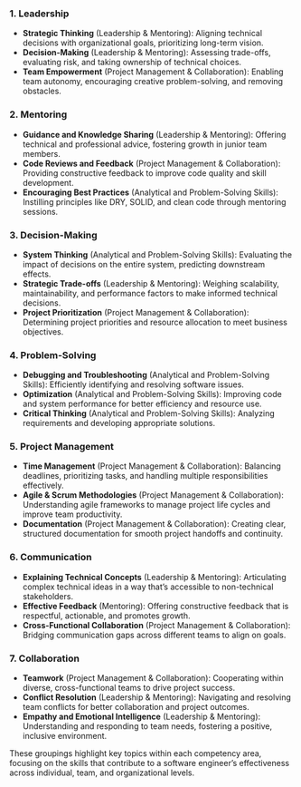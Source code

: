 ### 1. **Leadership**
   - **Strategic Thinking** (Leadership & Mentoring): Aligning technical decisions with organizational goals, prioritizing long-term vision.
   - **Decision-Making** (Leadership & Mentoring): Assessing trade-offs, evaluating risk, and taking ownership of technical choices.
   - **Team Empowerment** (Project Management & Collaboration): Enabling team autonomy, encouraging creative problem-solving, and removing obstacles.

### 2. **Mentoring**
   - **Guidance and Knowledge Sharing** (Leadership & Mentoring): Offering technical and professional advice, fostering growth in junior team members.
   - **Code Reviews and Feedback** (Project Management & Collaboration): Providing constructive feedback to improve code quality and skill development.
   - **Encouraging Best Practices** (Analytical and Problem-Solving Skills): Instilling principles like DRY, SOLID, and clean code through mentoring sessions.

### 3. **Decision-Making**
   - **System Thinking** (Analytical and Problem-Solving Skills): Evaluating the impact of decisions on the entire system, predicting downstream effects.
   - **Strategic Trade-offs** (Leadership & Mentoring): Weighing scalability, maintainability, and performance factors to make informed technical decisions.
   - **Project Prioritization** (Project Management & Collaboration): Determining project priorities and resource allocation to meet business objectives.

### 4. **Problem-Solving**
   - **Debugging and Troubleshooting** (Analytical and Problem-Solving Skills): Efficiently identifying and resolving software issues.
   - **Optimization** (Analytical and Problem-Solving Skills): Improving code and system performance for better efficiency and resource use.
   - **Critical Thinking** (Analytical and Problem-Solving Skills): Analyzing requirements and developing appropriate solutions.

### 5. **Project Management**
   - **Time Management** (Project Management & Collaboration): Balancing deadlines, prioritizing tasks, and handling multiple responsibilities effectively.
   - **Agile & Scrum Methodologies** (Project Management & Collaboration): Understanding agile frameworks to manage project life cycles and improve team productivity.
   - **Documentation** (Project Management & Collaboration): Creating clear, structured documentation for smooth project handoffs and continuity.

### 6. **Communication**
   - **Explaining Technical Concepts** (Leadership & Mentoring): Articulating complex technical ideas in a way that’s accessible to non-technical stakeholders.
   - **Effective Feedback** (Mentoring): Offering constructive feedback that is respectful, actionable, and promotes growth.
   - **Cross-Functional Collaboration** (Project Management & Collaboration): Bridging communication gaps across different teams to align on goals.

### 7. **Collaboration**
   - **Teamwork** (Project Management & Collaboration): Cooperating within diverse, cross-functional teams to drive project success.
   - **Conflict Resolution** (Leadership & Mentoring): Navigating and resolving team conflicts for better collaboration and project outcomes.
   - **Empathy and Emotional Intelligence** (Leadership & Mentoring): Understanding and responding to team needs, fostering a positive, inclusive environment.

These groupings highlight key topics within each competency area, focusing on the skills that contribute to a software engineer’s effectiveness across individual, team, and organizational levels.